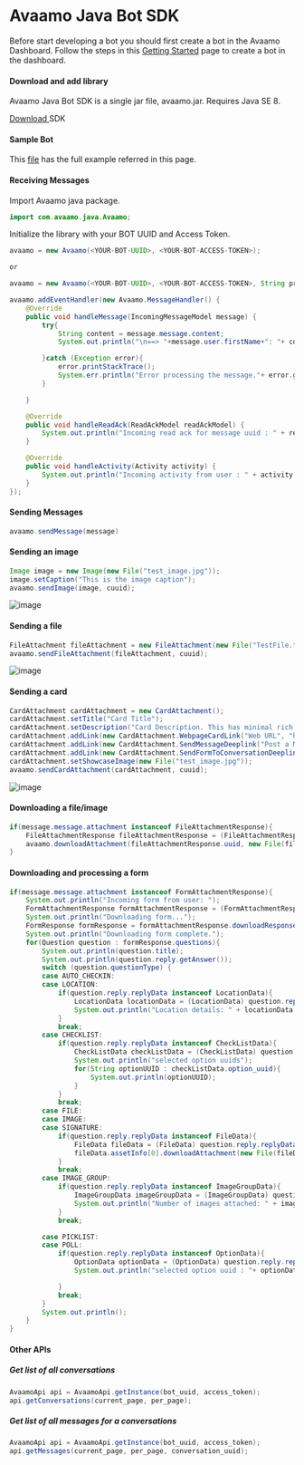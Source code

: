 # Avaamo Java Bot SDK

Before start developing a bot you should first create a bot in the Avaamo Dashboard.
Follow the steps in this [Getting Started](https://github.com/avaamo/java/wiki) page to create a bot in the dashboard.

#### Download and add library
Avaamo Java Bot SDK is a single jar file, avaamo.jar. Requires Java SE 8.

[ Download ](https://github.com/avaamo/java/blob/master/avaamo.jar?raw=true) SDK

#### Sample Bot

This [file](https://github.com/avaamo/java/blob/master/SampleBot.java?raw=true) has the full example referred in this page.

#### Receiving Messages

Import Avaamo java package.
```java
import com.avaamo.java.Avaamo;

```
Initialize the library with your BOT UUID and Access Token.

```java
avaamo = new Avaamo(<YOUR-BOT-UUID>, <YOUR-BOT-ACCESS-TOKEN>);

or

avaamo = new Avaamo(<YOUR-BOT-UUID>, <YOUR-BOT-ACCESS-TOKEN>, String proxyUsername, String proxyPassword, String proxyURI)

avaamo.addEventHandler(new Avaamo.MessageHandler() {
	@Override
	public void handleMessage(IncomingMessageModel message) {
		try{
			String content = message.message.content;
			System.out.println("\n==> "+message.user.firstName+": "+ content);					

		}catch (Exception error){
			error.printStackTrace();
			System.err.println("Error processing the message."+ error.getMessage());
		}

	}

	@Override
	public void handleReadAck(ReadAckModel readAckModel) {
		System.out.println("Incoming read ack for message uuid : " + readAckModel.read_ack.message_uuid );
	}

	@Override
	public void handleActivity(Activity activity) {
		System.out.println("Incoming activity from user : " + activity.user.firstName + " " + activity.user.lastName );
	}
});

```
#### Sending Messages

```java
avaamo.sendMessage(message)
```

#### Sending an image

```java
Image image = new Image(new File("test_image.jpg"));
image.setCaption("This is the image caption");
avaamo.sendImage(image, cuuid);
```
![image](screenshots/image.png)

#### Sending a file

```java
FileAttachment fileAttachment = new FileAttachment(new File("TestFile.txt"));
avaamo.sendFileAttachment(fileAttachment, cuuid);
```
![image](screenshots/file.png)

#### Sending a card

```java
CardAttachment cardAttachment = new CardAttachment();
cardAttachment.setTitle("Card Title");
cardAttachment.setDescription("Card Description. This has minimal rich text capabilities as well. For example <b>Bold</b> <i>Italics</i>");
cardAttachment.addLink(new CardAttachment.WebpageCardLink("Web URL", "http://www.avaamo.com"));
cardAttachment.addLink(new CardAttachment.SendMessageDeeplink("Post a Message", "Sample Action"));
cardAttachment.addLink(new CardAttachment.SendFormToConversationDeeplink("Open a Form", "63c906c3-553e-9680-c273-28d1e54da050", "Say Yes", null));
cardAttachment.setShowcaseImage(new File("test_image.jpg"));
avaamo.sendCardAttachment(cardAttachment, cuuid);
```
![image](screenshots/card.png)

#### Downloading a file/image

```java
if(message.message.attachment instanceof FileAttachmentResponse){
	FileAttachmentResponse fileAttachmentResponse = (FileAttachmentResponse)message.message.attachment;
	avaamo.downloadAttachment(fileAttachmentResponse.uuid, new File(fileAttachmentResponse.name));
}
```

#### Downloading and processing a form

```java
if(message.message.attachment instanceof FormAttachmentResponse){
	System.out.println("Incoming form from user: ");
	FormAttachmentResponse formAttachmentResponse = (FormAttachmentResponse) message.message.attachment;
	System.out.println("Downloading form...");
	FormResponse formResponse = formAttachmentResponse.downloadResponse();
	System.out.println("Downloading form complete.");
	for(Question question : formResponse.questions){
		System.out.println(question.title);
		System.out.println(question.reply.getAnswer());
		switch (question.questionType) {
		case AUTO_CHECKIN:
		case LOCATION:
			if(question.reply.replyData instanceof LocationData){
				LocationData locationData = (LocationData) question.reply.replyData;
				System.out.println("Location details: " + locationData.lat + " :: " + locationData.lng);
			}
			break;
		case CHECKLIST:
			if(question.reply.replyData instanceof CheckListData){
				CheckListData checkListData = (CheckListData) question.reply.replyData;
				System.out.println("selected option uuids");
				for(String optionUUID : checkListData.option_uuid){
					System.out.println(optionUUID);
				}
			}
			break;
		case FILE:
		case IMAGE:
		case SIGNATURE:
			if(question.reply.replyData instanceof FileData){
				FileData fileData = (FileData) question.reply.replyData;
				fileData.assetInfo[0].downloadAttachment(new File(fileData.assetInfo[0].file_name));
			}
			break;
		case IMAGE_GROUP:
			if(question.reply.replyData instanceof ImageGroupData){
				ImageGroupData imageGroupData = (ImageGroupData) question.reply.replyData;
				System.out.println("Number of images attached: " + imageGroupData.fileNames.length);
			}
			break;

		case PICKLIST:
		case POLL:
			if(question.reply.replyData instanceof OptionData){
				OptionData optionData = (OptionData) question.reply.replyData;
				System.out.println("selected option uuid : "+ optionData.option_uuid);

			}
			break;
		}
		System.out.println();
	}
}

```
#### Other APIs

##### Get list of all conversations

```java
AvaamoApi api = AvaamoApi.getInstance(bot_uuid, access_token);
api.getConversations(current_page, per_page);
```

##### Get list of all messages for a conversations
```java
AvaamoApi api = AvaamoApi.getInstance(bot_uuid, access_token);
api.getMessages(current_page, per_page, conversation_uuid);
```
